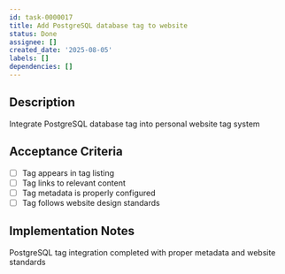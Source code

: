 ```yaml
---
id: task-0000017
title: Add PostgreSQL database tag to website
status: Done
assignee: []
created_date: '2025-08-05'
labels: []
dependencies: []
---
```


## Description

Integrate PostgreSQL database tag into personal website tag system

## Acceptance Criteria

- [ ] Tag appears in tag listing
- [ ] Tag links to relevant content
- [ ] Tag metadata is properly configured
- [ ] Tag follows website design standards

## Implementation Notes

PostgreSQL tag integration completed with proper metadata and website standards
